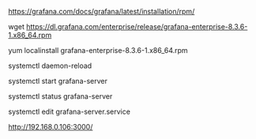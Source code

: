 https://grafana.com/docs/grafana/latest/installation/rpm/

wget https://dl.grafana.com/enterprise/release/grafana-enterprise-8.3.6-1.x86_64.rpm

yum localinstall grafana-enterprise-8.3.6-1.x86_64.rpm

systemctl daemon-reload

systemctl start grafana-server

systemctl status grafana-server

systemctl edit grafana-server.service

http://192.168.0.106:3000/




